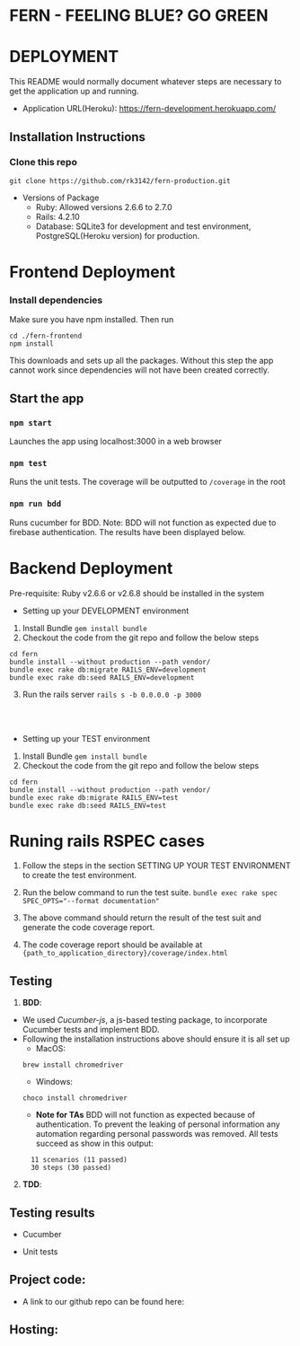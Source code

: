 # FERN - FEELING BLUE? GO GREEN

# DEPLOYMENT

This README would normally document whatever steps are necessary to get the
application up and running.



* Application URL(Heroku): https://fern-development.herokuapp.com/

## Installation Instructions
### Clone this repo
```commandline
git clone https://github.com/rk3142/fern-production.git
```

* Versions of Package
  - Ruby: Allowed versions 2.6.6 to 2.7.0 
  - Rails: 4.2.10
  - Database: SQLite3 for development and test environment, PostgreSQL(Heroku version) for production.

# Frontend Deployment

### Install dependencies
Make sure you have npm installed. Then run
```commandline
cd ./fern-frontend
npm install
```
This downloads and sets up all the packages. Without this step the app cannot work since dependencies will not have been created correctly.

## Start the app
### `npm start`
Launches the app using localhost:3000 in a web browser

### `npm test`
Runs the unit tests. The coverage will be outputted to `/coverage` in the root 

### `npm run bdd`
Runs cucumber for BDD. Note: BDD will not function as expected due to firebase authentication. The results have been displayed below.

# Backend Deployment
Pre-requisite: Ruby v2.6.6 or v2.6.8 should be installed in the system
* Setting up your DEVELOPMENT environment
1. Install Bundle
`gem install bundle`
2. Checkout the code from the git repo and follow the below steps

`cd fern`\
`bundle install --without production --path vendor/` \
`bundle exec rake db:migrate RAILS_ENV=development`\
`bundle exec rake db:seed RAILS_ENV=development`

3. Run the rails server
`rails s -b 0.0.0.0 -p 3000`  
  
  <br/>
  <br/>

* Setting up your TEST environment

1. Install Bundle
`gem install bundle`
2. Checkout the code from the git repo and follow the below steps

`cd fern` \
`bundle install --without production --path vendor/` \
`bundle exec rake db:migrate RAILS_ENV=test`\
`bundle exec rake db:seed RAILS_ENV=test`


# Runing rails RSPEC cases
1. Follow the steps in the section SETTING UP YOUR TEST ENVIRONMENT to create the test environment.
2. Run the below command to run the test suite.
		`bundle exec rake spec SPEC_OPTS="--format documentation"`

3. The above command should return the result of the test suit and generate the code coverage report.
4. The code coverage report should be available at `{path_to_application_directory}/coverage/index.html`


## Testing

1. **BDD**:
- We used *Cucumber-js*, a js-based testing package, to incorporate Cucumber tests and implement BDD.
- Following the installation instructions above should ensure it is all set up
    - MacOS:
    ```
    brew install chromedriver
    ```
    - Windows:
    ```
    choco install chromedriver
    ```
    - **Note for TAs** BDD will not function as expected because of authentication. To prevent the leaking of personal information any automation regarding personal passwords was removed. All tests succeed as show in this output:
    ```
      11 scenarios (11 passed)
      30 steps (30 passed)
    ```

2. **TDD**:


## Testing results
+ Cucumber

    
+ Unit tests


## Project code:
+ A link to our github repo can be found here:

## Hosting:


